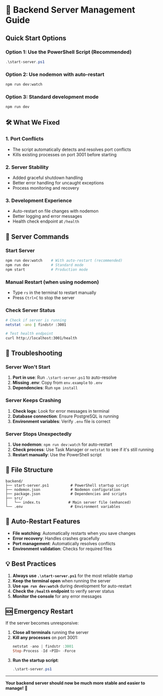 # 🚀 Backend Server Management Guide

## Quick Start Options

### Option 1: Use the PowerShell Script (Recommended)
```powershell
.\start-server.ps1
```

### Option 2: Use nodemon with auto-restart
```bash
npm run dev:watch
```

### Option 3: Standard development mode
```bash
npm run dev
```

## 🛠️ What We Fixed

### 1. **Port Conflicts**
- The script automatically detects and resolves port conflicts
- Kills existing processes on port 3001 before starting

### 2. **Server Stability**
- Added graceful shutdown handling
- Better error handling for uncaught exceptions
- Process monitoring and recovery

### 3. **Development Experience**
- Auto-restart on file changes with nodemon
- Better logging and error messages
- Health check endpoint at `/health`

## 🔧 Server Commands

### Start Server
```bash
npm run dev:watch    # With auto-restart (recommended)
npm run dev          # Standard mode
npm start            # Production mode
```

### Manual Restart (when using nodemon)
- Type `rs` in the terminal to restart manually
- Press `Ctrl+C` to stop the server

### Check Server Status
```bash
# Check if server is running
netstat -ano | findstr :3001

# Test health endpoint
curl http://localhost:3001/health
```

## 🚨 Troubleshooting

### Server Won't Start
1. **Port in use**: Run `.\start-server.ps1` to auto-resolve
2. **Missing .env**: Copy from `env.example` to `.env`
3. **Dependencies**: Run `npm install`

### Server Keeps Crashing
1. **Check logs**: Look for error messages in terminal
2. **Database connection**: Ensure PostgreSQL is running
3. **Environment variables**: Verify `.env` file is correct

### Server Stops Unexpectedly
1. **Use nodemon**: `npm run dev:watch` for auto-restart
2. **Check process**: Use Task Manager or `netstat` to see if it's still running
3. **Restart manually**: Use the PowerShell script

## 📁 File Structure

```
backend/
├── start-server.ps1          # PowerShell startup script
├── nodemon.json              # Nodemon configuration
├── package.json              # Dependencies and scripts
├── src/
│   └── index.ts             # Main server file (enhanced)
└── .env                      # Environment variables
```

## 🔄 Auto-Restart Features

- **File watching**: Automatically restarts when you save changes
- **Error recovery**: Handles crashes gracefully
- **Port management**: Automatically resolves conflicts
- **Environment validation**: Checks for required files

## 💡 Best Practices

1. **Always use `.\start-server.ps1`** for the most reliable startup
2. **Keep the terminal open** when running the server
3. **Use `npm run dev:watch`** during development for auto-restart
4. **Check the `/health` endpoint** to verify server status
5. **Monitor the console** for any error messages

## 🆘 Emergency Restart

If the server becomes unresponsive:

1. **Close all terminals** running the server
2. **Kill any processes** on port 3001:
   ```powershell
   netstat -ano | findstr :3001
   Stop-Process -Id <PID> -Force
   ```
3. **Run the startup script**:
   ```powershell
   .\start-server.ps1
   ```

---

**Your backend server should now be much more stable and easier to manage!** 🎉

